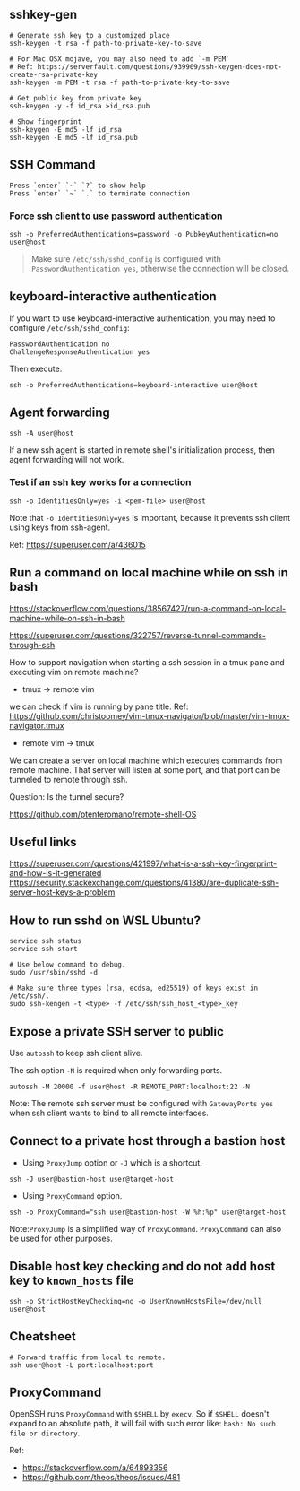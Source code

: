 ## sshkey-gen

```
# Generate ssh key to a customized place
ssh-keygen -t rsa -f path-to-private-key-to-save

# For Mac OSX mojave, you may also need to add `-m PEM`
# Ref: https://serverfault.com/questions/939909/ssh-keygen-does-not-create-rsa-private-key
ssh-keygen -m PEM -t rsa -f path-to-private-key-to-save

# Get public key from private key
ssh-keygen -y -f id_rsa >id_rsa.pub

# Show fingerprint
ssh-keygen -E md5 -lf id_rsa
ssh-keygen -E md5 -lf id_rsa.pub
```

## SSH Command

```
Press `enter` `~` `?` to show help
Press `enter` `~` `.` to terminate connection
```

### Force ssh client to use password authentication

```
ssh -o PreferredAuthentications=password -o PubkeyAuthentication=no user@host
```

> Make sure `/etc/ssh/sshd_config` is configured with `PasswordAuthentication yes`, otherwise
the connection will be closed.

## keyboard-interactive authentication

If you want to use keyboard-interactive authentication, you may need to configure `/etc/ssh/sshd_config`:

```
PasswordAuthentication no
ChallengeResponseAuthentication yes
```

Then execute:

```
ssh -o PreferredAuthentications=keyboard-interactive user@host
```

## Agent forwarding

```
ssh -A user@host
```

If a new ssh agent is started in remote shell's initialization process, then agent forwarding will not work.

### Test if an ssh key works for a connection

```
ssh -o IdentitiesOnly=yes -i <pem-file> user@host
```

Note that `-o IdentitiesOnly=yes` is important, because it prevents ssh client
using keys from ssh-agent.

Ref: https://superuser.com/a/436015

##  Run a command on local machine while on ssh in bash

https://stackoverflow.com/questions/38567427/run-a-command-on-local-machine-while-on-ssh-in-bash

https://superuser.com/questions/322757/reverse-tunnel-commands-through-ssh

How to support navigation when starting a ssh session in a tmux pane and executing vim on remote machine?

* tmux -> remote vim

we can check if vim is running by pane title.
Ref: https://github.com/christoomey/vim-tmux-navigator/blob/master/vim-tmux-navigator.tmux

* remote vim -> tmux

We can create a server on local machine which executes commands from remote machine. That server will listen at some port, and that port can be tunneled to remote through ssh.

Question: Is the tunnel secure?

https://github.com/ptenteromano/remote-shell-OS

## Useful links

https://superuser.com/questions/421997/what-is-a-ssh-key-fingerprint-and-how-is-it-generated
https://security.stackexchange.com/questions/41380/are-duplicate-ssh-server-host-keys-a-problem

## How to run sshd on WSL Ubuntu?

```
service ssh status
service ssh start

# Use below command to debug.
sudo /usr/sbin/sshd -d

# Make sure three types (rsa, ecdsa, ed25519) of keys exist in /etc/ssh/.
sudo ssh-kengen -t <type> -f /etc/ssh/ssh_host_<type>_key
```

## Expose a private SSH server to public

Use `autossh` to keep ssh client alive.

The ssh option `-N` is required when only forwarding ports.

```
autossh -M 20000 -f user@host -R REMOTE_PORT:localhost:22 -N
```

Note: The remote ssh server must be configured with `GatewayPorts yes` when ssh
client wants to bind to all remote interfaces.

## Connect to a private host through a bastion host

* Using `ProxyJump` option or `-J` which is a shortcut.

```
ssh -J user@bastion-host user@target-host
```

* Using `ProxyCommand` option.

```
ssh -o ProxyCommand="ssh user@bastion-host -W %h:%p" user@target-host
```

Note:`ProxyJump` is a simplified way of `ProxyCommand`. `ProxyCommand` can also be
used for other purposes.

## Disable host key checking and do not add host key to `known_hosts` file

```
ssh -o StrictHostKeyChecking=no -o UserKnownHostsFile=/dev/null user@host
```

## Cheatsheet

```
# Forward traffic from local to remote.
ssh user@host -L port:localhost:port
```

## ProxyCommand

OpenSSH runs `ProxyCommand` with `$SHELL` by `execv`. So if `$SHELL` doesn't
expand to an absolute path, it will fail with such error like: `bash: No such
file or directory`.

Ref:
* https://stackoverflow.com/a/64893356
* https://github.com/theos/theos/issues/481
